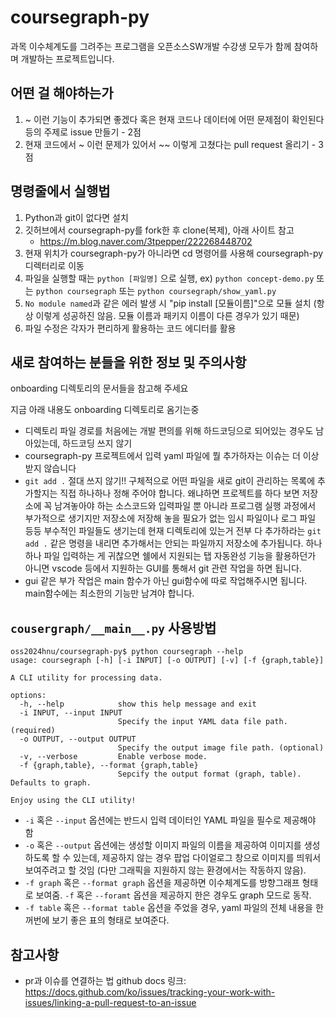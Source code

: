 # coursegraph-py
과목 이수체계도를 그려주는 프로그램을 오픈소스SW개발 수강생 모두가 함께 참여하며 개발하는 프로젝트입니다.

## 어떤 걸 해야하는가
1. ~ 이런 기능이 추가되면 좋겠다 혹은 현재 코드나 데이터에 어떤 문제점이 확인된다 등의 주제로 issue 만들기 - 2점
1. 현재 코드에서 ~ 이런 문제가 있어서 ~~ 이렇게 고쳤다는 pull request 올리기 - 3점
   
## 명령줄에서 실행법
1. Python과 git이 없다면 설치
1. 깃허브에서 coursegraph-py를 fork한 후 clone(복제), 아래 사이트 참고
    - https://m.blog.naver.com/3tpepper/222268448702
1. 현재 위치가 coursegraph-py가 아니라면 cd 명령어를 사용해 coursegraph-py 디렉터리로 이동
1. 파일을 실행할 때는 `python [파일명]` 으로 실행, ex) `python concept-demo.py` 또는 `python coursegraph` 또는 `python coursegraph/show_yaml.py`
1. `No module named`과 같은 에러 발생 시 "pip install [모듈이름]"으로 모듈 설치 (항상 이렇게 성공하진 않음. 모듈 이름과 패키지 이름이 다른 경우가 있기 때문)
1. 파일 수정은 각자가 편리하게 활용하는 코드 에디터를 활용


## 새로 참여하는 분들을 위한 정보 및 주의사항
onboarding 디렉토리의 문서들을 참고해 주세요

지금 아래 내용도 onboarding 디렉토리로 옴기는중

- 디렉토리 파일 경로를 처음에는 개발 편의를 위해 하드코딩으로 되어있는 경우도 남아있는데, 하드코딩 쓰지 않기
- coursegraph-py 프로젝트에서 입력 yaml 파일에 뭘 추가하자는 이슈는 더 이상 받지 않습니다
- `git add .` 절대 쓰지 않기!!
  구체적으로 어떤 파일을 새로 git이 관리하는 목록에 추가할지는 직접 하나하나 정해 주어야 합니다.
  왜냐하면 프로젝트를 하다 보면 저장소에 꼭 남겨놓아야 하는 소스코드와 입력파일 뿐 아니라
  프로그램 실행 과정에서 부가적으로 생기지만 저장소에 저장해 놓을 필요가 없는 임시 파일이나 로그 파일 등등 부수적인 파일들도 생기는데 
  현재 디렉토리에 있는거 전부 다 추가하라는 `git add .` 같은 명령을 내리면 추가해서는 안되는 파일까지 저장소에 추가됩니다.
  하나하나 파일 입력하는 게 귀찮으면 쉘에서 지원되는 탭 자동완성 기능을 활용하던가 아니면 vscode 등에서 지원하는 GUI를 통해서 git 관련 작업을 하면 됩니다.
- gui 같은 부가 작업은 main 함수가 아닌 gui함수에 따로 작업해주시면 됩니다. main함수에는 최소한의 기능만 남겨야 합니다.

## `cousergraph/__main__.py` 사용방법
```
oss2024hnu/coursegraph-py$ python coursegraph --help
usage: coursegraph [-h] [-i INPUT] [-o OUTPUT] [-v] [-f {graph,table}]

A CLI utility for processing data.

options:
  -h, --help            show this help message and exit
  -i INPUT, --input INPUT
                        Specify the input YAML data file path. (required)
  -o OUTPUT, --output OUTPUT
                        Specify the output image file path. (optional)
  -v, --verbose         Enable verbose mode.
  -f {graph,table}, --format {graph,table}
                        Sepcify the output format (graph, table). Defaults to graph.

Enjoy using the CLI utility!
```
- `-i` 혹은 `--input` 옵션에는 반드시 입력 데이터인 YAML 파일을 필수로 제공해야 함
- `-o` 혹은 `--output` 옵션에는 생성할 이미지 파일의 이름을 제공하여 이미지를 생성하도록 할 수 있는데, 제공하지 않는 경우 팝업 다이얼로그 창으로 이미지를 띄워서 보여주려고 할 것임 (다만 그래픽을 지원하지 않는 환경에서는 작동하지 않음).
- `-f graph` 혹은 `--format graph` 옵션을 제공하면 이수체계도를 방향그래프 형태로 보여줌.
  `-f` 혹은 `--foramt` 옵션을 제공하지 한은 경우도 graph 모드로 동작.
- `-f table` 혹은 `--format table` 옵션을 주었을 경우, yaml 파일의 전체 내용을 한꺼번에 보기 좋은 표의 형태로 보여준다.

## 참고사항
- pr과 이슈를 연결하는 법 github docs 링크: https://docs.github.com/ko/issues/tracking-your-work-with-issues/linking-a-pull-request-to-an-issue
